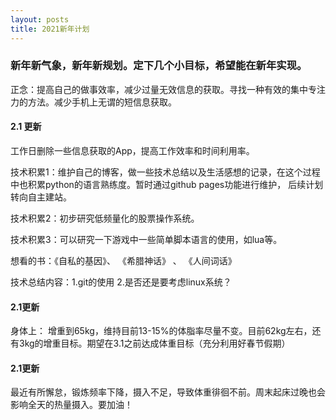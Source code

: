 ```yaml
---
layout: posts
title: 2021新年计划
---
```


### 新年新气象，新年新规划。定下几个小目标，希望能在新年实现。

正念：提高自己的做事效率，减少过量无效信息的获取。寻找一种有效的集中专注力的方法。减少手机上无谓的短信息获取。
#### 2.1 更新
工作日删除一些信息获取的App，提高工作效率和时间利用率。

技术积累1：维护自己的博客，做一些技术总结以及生活感想的记录，在这个过程中也积累python的语言熟练度。暂时通过github pages功能进行维护，
后续计划转向自主建站。

技术积累2：初步研究低频量化的股票操作系统。

技术积累3：可以研究一下游戏中一些简单脚本语言的使用，如lua等。

想看的书：《自私的基因》、 《希腊神话》 、 《人间词话》 

技术总结内容：1.git的使用 2.是否还是要考虑linux系统？
#### 2.1更新


身体上：
增重到65kg，维持目前13-15%的体脂率尽量不变。目前62kg左右，还有3kg的增重目标。期望在3.1之前达成体重目标（充分利用好春节假期）
#### 2.1更新
最近有所懈怠，锻炼频率下降，摄入不足，导致体重徘徊不前。周末起床过晚也会影响全天的热量摄入。要加油！